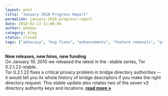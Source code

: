 ```yaml
---
layout: post
title: "January 2010 Progress Report"
permalink: january-2010-progress-report
date: 2010-02-13 11:00:04
author: phobos
category: blog
status: closed
tags: ["advocacy", "bug fixes", "enhancements", "feature removals", "progress report", "releases", "translations"]
---
```


**New releases, new hires, new funding**  
 On January 19, 2010 we released the latest in the -stable series, Tor 0.2.1.22-stable.  
 Tor 0.2.1.22 fixes a critical privacy problem in bridge directory authorities -- it would tell you its whole history of bridge descriptors if you make the right directory request. This stable update also rotates two of the seven v3 directory authority keys and locations. [**read more »**](https://blog.torproject.org/blog/january-2010-progress-report)
